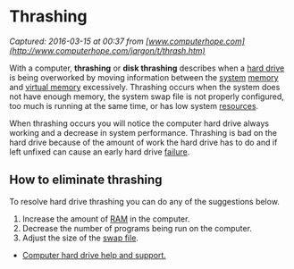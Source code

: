 # Thrashing

_Captured: 2016-03-15 at 00:37 from [www.computerhope.com](http://www.computerhope.com/jargon/t/thrash.htm)_

With a computer, **thrashing** or **disk thrashing** describes when a [hard drive](http://www.computerhope.com/jargon/h/harddriv.htm) is being overworked by moving information between the [system](http://www.computerhope.com/jargon/s/system.htm) [memory](http://www.computerhope.com/jargon/m/memory.htm) and [virtual memory](http://www.computerhope.com/jargon/v/virtmemo.htm) excessively. Thrashing occurs when the system does not have enough memory, the system swap file is not properly configured, too much is running at the same time, or has low system [resources](http://www.computerhope.com/jargon/r/resource.htm).

When thrashing occurs you will notice the computer hard drive always working and a decrease in system performance. Thrashing is bad on the hard drive because of the amount of work the hard drive has to do and if left unfixed can cause an early hard drive [failure](http://www.computerhope.com/jargon/f/failure.htm).

## How to eliminate thrashing

To resolve hard drive thrashing you can do any of the suggestions below.

  1. Increase the amount of [RAM](http://www.computerhope.com/jargon/r/ram.htm) in the computer.
  2. Decrease the number of programs being run on the computer.
  3. Adjust the size of the [swap file](http://www.computerhope.com/jargon/s/swapfile.htm).
  * [Computer hard drive help and support.](http://www.computerhope.com/help/hdd.htm)
